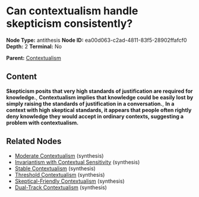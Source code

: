 # Can contextualism handle skepticism consistently?

**Node Type:** antithesis
**Node ID:** ea00d063-c2ad-4811-83f5-28902ffafcf0
**Depth:** 2
**Terminal:** No

**Parent:** [Contextualism](contextualism.md)

## Content

**Skepticism posits that very high standards of justification are required for knowledge.**, **Contextualism implies that knowledge could be easily lost by simply raising the standards of justification in a conversation.**, **In a context with high skeptical standards, it appears that people often rightly deny knowledge they would accept in ordinary contexts, suggesting a problem with contextualism.**

## Related Nodes

- [Moderate Contextualism](moderate-contextualism.md) (synthesis)
- [Invariantism with Contextual Sensitivity](invariantism-with-contextual-sensitivity.md) (synthesis)
- [Stable Contextualism](stable-contextualism.md) (synthesis)
- [Threshold Contextualism](threshold-contextualism.md) (synthesis)
- [Skeptical-Friendly Contextualism](skeptical-friendly-contextualism.md) (synthesis)
- [Dual-Track Contextualism](dual-track-contextualism.md) (synthesis)
